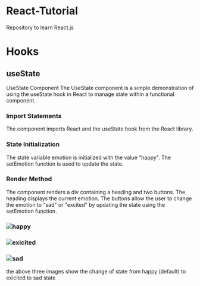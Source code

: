# React-Tutorial
Repository to learn React.js 
# Hooks
## useState 
UseState Component
The UseState component is a simple demonstration of using the useState hook in React to manage state within a functional component.

### Import Statements
The component imports React and the useState hook from the React library.
### State Initialization
The state variable emotion is initialized with the value "happy". The setEmotion function is used to update the state.
### Render Method
The component renders a div containing a heading and two buttons.
The heading displays the current emotion.
The buttons allow the user to change the emotion to "sad" or "excited" by updating the state using the setEmotion function.
### ![happy](https://github.com/vishalp23/React-Tutorial/assets/130540128/2749577f-2343-41d0-b757-2723009f74f0)
### ![exicited](https://github.com/vishalp23/React-Tutorial/assets/130540128/8eb337ec-5422-4610-ace5-55318812b637)
### ![sad](https://github.com/vishalp23/React-Tutorial/assets/130540128/40a323e2-55dc-4ec9-afc3-5b7f624b7e3c)

the above three images show the change of state from happy (default) to exicited to sad state 

